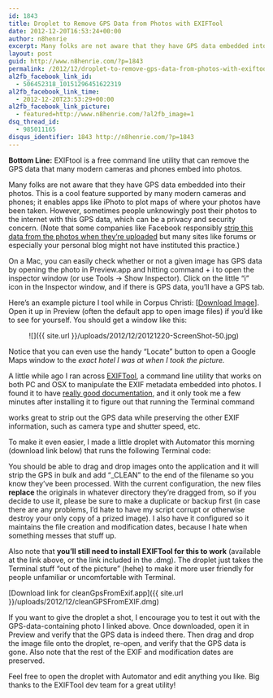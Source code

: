 ```yaml
---
id: 1843
title: Droplet to Remove GPS Data from Photos with EXIFTool
date: 2012-12-20T16:53:24+00:00
author: n8henrie
excerpt: Many folks are not aware that they have GPS data embedded into their photos. This is a cool feature supported by many modern cameras and phones; it enables apps like iPhoto to plot maps of where your photos have been taken. However, sometimes people unknowingly post their photos to the internet with this GPS data, which can be a privacy and security concern.
layout: post
guid: http://www.n8henrie.com/?p=1843
permalink: /2012/12/droplet-to-remove-gps-data-from-photos-with-exiftool/
al2fb_facebook_link_id:
  - 506452318_10151296451622319
al2fb_facebook_link_time:
  - 2012-12-20T23:53:29+00:00
al2fb_facebook_link_picture:
  - featured=http://www.n8henrie.com/?al2fb_image=1
dsq_thread_id:
  - 985011165
disqus_identifier: 1843 http://n8henrie.com/?p=1843
---
```

**Bottom Line:** EXIFtool is a free command line utility that can remove the GPS data that many modern cameras and phones embed into photos.
  
<!--more-->

Many folks are not aware that they have GPS data embedded into their photos. This is a cool feature supported by many modern cameras and phones; it enables apps like iPhoto to plot maps of where your photos have been taken. However, sometimes people unknowingly post their photos to the internet with this GPS data, which can be a privacy and security concern. (Note that some companies like Facebook responsibly [strip this data from the photos when they’re uploaded](http://www.windowsitpro.com/blog/security-blog-12/socialmedia/facebook-handles-image-exif-data-141543#/0) but many sites like forums or especially your personal blog might not have instituted this practice.)

On a Mac, you can easily check whether or not a given image has GPS data by opening the photo in Preview.app and hitting command + i to open the inspector window (or use Tools -> Show Inspector). Click on the little “i” icon in the Inspector window, and if there is GPS data, you’ll have a GPS tab.

Here’s an example picture I tool while in Corpus Christi: [[Download Image](http://cl.ly/image/1p3Y1v3q1e0r)]. Open it up in Preview (often the default app to open image files) if you’d like to see for yourself. You should get a window like this:<figure> 

![]({{ site.url }}/uploads/2012/12/20121220-ScreenShot-50.jpg)</figure> 

Notice that you can even use the handy “Locate” button to open a Google Maps window to the _exact hotel I was at when I took the picture._

A little while ago I ran across [EXIFTool](http://www.sno.phy.queensu.ca/~phil/exiftool/), a command line utility that works on both PC and OSX to manipulate the EXIF metadata embedded into photos. I found it to have [really good documentation](http://www.sno.phy.queensu.ca/~phil/exiftool/exiftool_pod.html "EXIFTool Man Page"), and it only took me a few minutes after installing it to figure out that running the Terminal command



works great to strip out the GPS data while preserving the other EXIF information, such as camera type and shutter speed, etc.

To make it even easier, I made a little droplet with Automator this morning (download link below) that runs the following Terminal code:



You should be able to drag and drop images onto the application and it will strip the GPS in bulk and add “_CLEAN” to the end of the filename so you know they’ve been processed. With the current configuration, the new files **replace** the originals in whatever directory they’re dragged from, so if you decide to use it, please be sure to make a duplicate or backup first (in case there are any problems, I’d hate to have my script corrupt or otherwise destroy your only copy of a prized image). I also have it configured so it maintains the file creation and modification dates, because I hate when something messes that stuff up.

Also note that **you’ll still need to install EXIFTool for this to work** (available at the link above, or the link included in the .dmg). The droplet just takes the Terminal stuff “out of the picture” (hehe) to make it more user friendly for people unfamiliar or uncomfortable with Terminal.

[Download link for cleanGpsFromExif.app]({{ site.url }}/uploads/2012/12/cleanGPSFromEXIF.dmg)

If you want to give the droplet a shot, I encourage you to test it out with the GPS-data-containing photo I linked above. Once downloaded, open it in Preview and verify that the GPS data is indeed there. Then drag and drop the image file onto the droplet, re-open, and verify that the GPS data is gone. Also note that the rest of the EXIF and modification dates are preserved.

Feel free to open the droplet with Automator and edit anything you like. Big thanks to the EXIFTool dev team for a great utility!